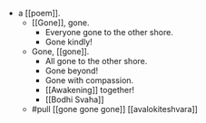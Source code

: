 - a [[poem]].
  - [[Gone]], gone.
    - Everyone gone to the other shore.
    - Gone kindly!
  - Gone, [[gone]].
    - All gone to the other shore.
    - Gone beyond!
    - Gone with compassion.
    - [[Awakening]] together!
    - [[Bodhi Svaha]]
  - #pull [[gone gone gone]] [[avalokiteshvara]]
